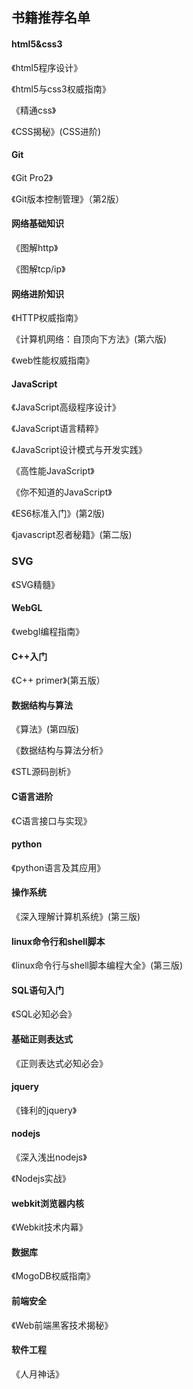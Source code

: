 ##  书籍推荐名单

#### html5&css3

《html5程序设计》

《html5与css3权威指南》

《精通css》

《CSS揭秘》(CSS进阶)

#### Git
《Git Pro2》

《Git版本控制管理》（第2版）

#### 网络基础知识

《图解http》

《图解tcp/ip》

#### 网络进阶知识

《HTTP权威指南》

《计算机网络：自顶向下方法》(第六版)

《web性能权威指南》

#### JavaScript

《JavaScript高级程序设计》

《JavaScript语言精粹》

《JavaScript设计模式与开发实践》

《高性能JavaScript》

《你不知道的JavaScript》

《ES6标准入门》(第2版)

《javascript忍者秘籍》(第二版)

### SVG

《SVG精髓》

#### WebGL

《webgl编程指南》

#### C++入门

《C++ primer》(第五版）

#### 数据结构与算法

《算法》(第四版)

《数据结构与算法分析》

《STL源码剖析》

#### C语言进阶

《C语言接口与实现》

#### python

《python语言及其应用》

#### 操作系统

《深入理解计算机系统》(第三版)

#### linux命令行和shell脚本

《linux命令行与shell脚本编程大全》(第三版)

#### SQL语句入门

《SQL必知必会》

#### 基础正则表达式

《正则表达式必知必会》

#### jquery

《锋利的jquery》

#### nodejs

《深入浅出nodejs》

《Nodejs实战》

#### webkit浏览器内核

《Webkit技术内幕》

#### 数据库

《MogoDB权威指南》

#### 前端安全

《Web前端黑客技术揭秘》

#### 软件工程

《人月神话》
